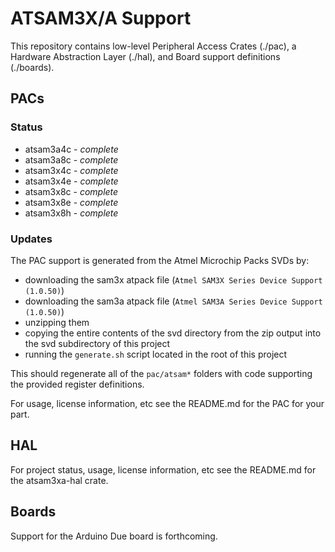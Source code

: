 # ATSAM3X/A Support

This repository contains low-level Peripheral Access Crates (./pac), a
Hardware Abstraction Layer (./hal), and Board support definitions (./boards).

## PACs

### Status

* atsam3a4c - *complete*
* atsam3a8c - *complete*
* atsam3x4c - *complete*
* atsam3x4e - *complete*
* atsam3x8c - *complete*
* atsam3x8e - *complete*
* atsam3x8h - *complete*

### Updates

The PAC support is generated from the Atmel Microchip Packs SVDs by:

* downloading the sam3x atpack file (`Atmel SAM3X Series Device
  Support (1.0.50)`)
* downloading the sam3a atpack file (`Atmel SAM3A Series Device
  Support (1.0.50)`)
* unzipping them
* copying the entire contents of the svd directory from the zip output into
  the svd subdirectory of this project
* running the `generate.sh` script located in the root of this project

This should regenerate all of the `pac/atsam*` folders with code supporting
the provided register definitions.

For usage, license information, etc see the README.md for the PAC for your part.

## HAL

For project status, usage, license information, etc see the README.md for the
atsam3xa-hal crate.

## Boards

Support for the Arduino Due board is forthcoming.

